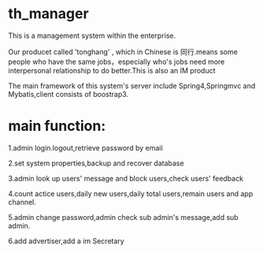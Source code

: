 # th_manager
This is a management system within the enterprise.

Our producet called 'tonghang' , which in Chinese is 同行.means some people who have the same jobs，especially who's jobs need more  interpersonal relationship to do better.This is also an IM product

The main framework of this system's server include Spring4,Springmvc and Mybatis,client consists of boostrap3.

# main function:
1.admin login.logout,retrieve password by email

2.set system properties,backup and recover database

3.admin look up users' message and block users,check users' feedback

4.count actice users,daily new users,daily total users,remain users and app channel.

5.admin change password,admin check sub admin's message,add sub admin.

6.add advertiser,add a im Secretary
